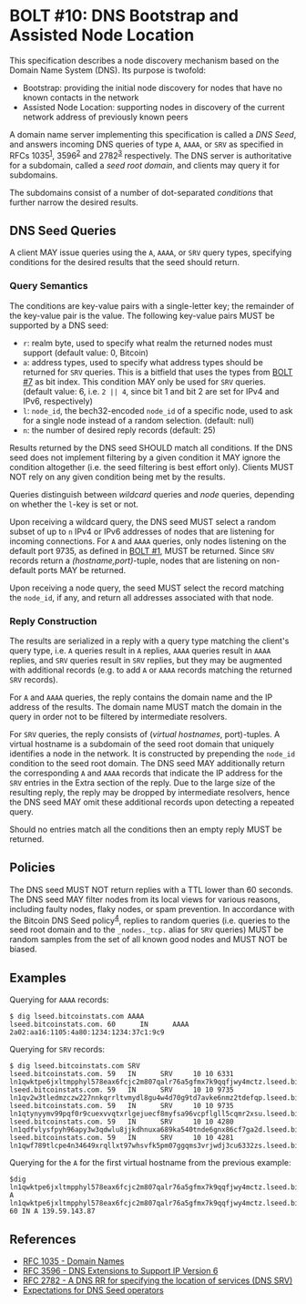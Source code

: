 # BOLT #10: DNS Bootstrap and Assisted Node Location

This specification describes a node discovery mechanism based on the Domain Name System (DNS).
Its purpose is twofold:

 - Bootstrap: providing the initial node discovery for nodes that have no known contacts in the network
 - Assisted Node Location: supporting nodes in discovery of the current network address of previously known peers

A domain name server implementing this specification is called a _DNS Seed_, and answers incoming DNS queries of type `A`, `AAAA`, or `SRV` as specified in RFCs 1035<sup>[1](#ref-1)</sup>, 3596<sup>[2](#ref-2)</sup> and 2782<sup>[3](#ref-3)</sup> respectively.
The DNS server is authoritative for a subdomain, called a _seed root domain_, and clients may query it for subdomains.

The subdomains consist of a number of dot-separated _conditions_ that further narrow the desired results.

## DNS Seed Queries

A client MAY issue queries using the `A`, `AAAA`, or `SRV` query types, specifying conditions for the desired results that the seed should return.

### Query Semantics

The conditions are key-value pairs with a single-letter key; the remainder of the key-value pair is the value.
The following key-value pairs MUST be supported by a DNS seed:

 - `r`: realm byte, used to specify what realm the returned nodes must support (default value: 0, Bitcoin)
 - `a`: address types, used to specify what address types should be returned for `SRV` queries. This is a bitfield that uses the types from [BOLT #7](07-routing-gossip.md) as bit index. This condition MAY only be used for `SRV` queries. (default value: 6, i.e. `2 || 4`, since bit 1 and bit 2 are set for IPv4 and IPv6, respectively)
 - `l`: `node_id`, the bech32-encoded `node_id` of a specific node, used to ask for a single node instead of a random selection. (default: null)
 - `n`: the number of desired reply records (default: 25)

Results returned by the DNS seed SHOULD match all conditions.
If the DNS seed does not implement filtering by a given condition it MAY ignore the condition altogether (i.e. the seed filtering is best effort only).
Clients MUST NOT rely on any given condition being met by the results.

Queries distinguish between _wildcard_ queries and _node_ queries, depending on whether the `l`-key is set or not.

Upon receiving a wildcard query, the DNS seed MUST select a random subset of up to `n` IPv4 or IPv6 addresses of nodes that are listening for incoming connections.
For `A` and `AAAA` queries, only nodes listening on the default port 9735, as defined in [BOLT #1](01-messaging.md), MUST be returned.
Since `SRV` records return a _(hostname,port)_-tuple, nodes that are listening on non-default ports MAY be returned.

Upon receiving a node query, the seed MUST select the record matching the `node_id`, if any, and return all addresses associated with that node.

### Reply Construction

The results are serialized in a reply with a query type matching the client's query type, i.e. `A` queries result in `A` replies, `AAAA` queries result in `AAAA` replies, and `SRV` queries result in `SRV` replies, but they may be augmented with additional records (e.g. to add `A` or `AAAA` records matching the returned `SRV` records).

For `A` and `AAAA` queries, the reply contains the domain name and the IP address of the results.
The domain name MUST match the domain in the query in order not to be filtered by intermediate resolvers.

For `SRV` queries, the reply consists of (_virtual hostnames_, port)-tuples.
A virtual hostname is a subdomain of the seed root domain that uniquely identifies a node in the network.
It is constructed by prepending the `node_id` condition to the seed root domain.
The DNS seed MAY additionally return the corresponding `A` and `AAAA` records that indicate the IP address for the `SRV` entries in the Extra section of the reply.
Due to the large size of the resulting reply, the reply may be dropped by intermediate resolvers, hence the DNS seed MAY omit these additional records upon detecting a repeated query.

Should no entries match all the conditions then an empty reply MUST be returned.

## Policies

The DNS seed MUST NOT return replies with a TTL lower than 60 seconds.
The DNS seed MAY filter nodes from its local views for various reasons, including faulty nodes, flaky nodes, or spam prevention.
In accordance with the Bitcoin DNS Seed policy<sup>[4](#ref-4)</sup>, replies to random queries (i.e. queries to the seed root domain and to the `_nodes._tcp.` alias for `SRV` queries) MUST be random samples from the set of all known good nodes and MUST NOT be biased.

## Examples

Querying for `AAAA` records:

	$ dig lseed.bitcoinstats.com AAAA
	lseed.bitcoinstats.com. 60      IN      AAAA    2a02:aa16:1105:4a80:1234:1234:37c1:9c9

Querying for `SRV` records:

	$ dig lseed.bitcoinstats.com SRV
	lseed.bitcoinstats.com. 59   IN      SRV     10 10 6331 ln1qwktpe6jxltmpphyl578eax6fcjc2m807qalr76a5gfmx7k9qqfjwy4mctz.lseed.bitcoinstats.com.
	lseed.bitcoinstats.com. 59   IN      SRV     10 10 9735 ln1qv2w3tledmzczw227nnkqrrltvmydl8gu4w4d70g9td7avke6nmz2tdefqp.lseed.bitcoinstats.com.
	lseed.bitcoinstats.com. 59   IN      SRV     10 10 9735 ln1qtynyymv99pqf0r9cuexvvqtxrlgejuecf8myfsa96vcpflgll5cqmr2xsu.lseed.bitcoinstats.com.
	lseed.bitcoinstats.com. 59   IN      SRV     10 10 4280 ln1qdfvlysfpyh96apy3w3qdwlu8jjkdhnuxa689ka540tnde6gnx86cf7ga2d.lseed.bitcoinstats.com.
	lseed.bitcoinstats.com. 59   IN      SRV     10 10 4281 ln1qwf789tlcpe4n34649xrqllxt97whsvfk5pm07ggqms3vrjwdj3cu6332zs.lseed.bitcoinstats.com.

Querying for the `A` for the first virtual hostname from the previous example:

	$dig ln1qwktpe6jxltmpphyl578eax6fcjc2m807qalr76a5gfmx7k9qqfjwy4mctz.lseed.bitcoinstats.com A
	ln1qwktpe6jxltmpphyl578eax6fcjc2m807qalr76a5gfmx7k9qqfjwy4mctz.lseed.bitcoinstats.com. 60 IN A 139.59.143.87

## References
- <a id="ref-1">[RFC 1035 - Domain Names](https://www.ietf.org/rfc/rfc1035.txt)</a>
- <a id="ref-2">[RFC 3596 - DNS Extensions to Support IP Version 6](https://tools.ietf.org/html/rfc3596)</a>
- <a id="ref-3">[RFC 2782 - A DNS RR for specifying the location of services (DNS SRV)](https://www.ietf.org/rfc/rfc2782.txt)</a>
- <a id="ref-4">[Expectations for DNS Seed operators](https://github.com/bitcoin/bitcoin/blob/master/doc/dnsseed-policy.md)</a>
